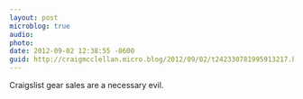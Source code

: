 ```yaml
---
layout: post
microblog: true
audio: 
photo: 
date: 2012-09-02 12:38:55 -0600
guid: http://craigmcclellan.micro.blog/2012/09/02/t242330781995913217.html
---
```

Craigslist gear sales are a necessary evil.
